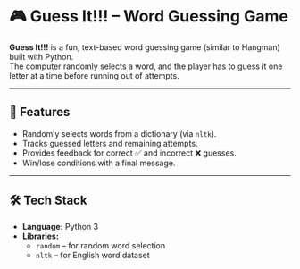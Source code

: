 # 🎮 Guess It!!! – Word Guessing Game  

**Guess It!!!** is a fun, text-based word guessing game (similar to Hangman) built with Python.  
The computer randomly selects a word, and the player has to guess it one letter at a time before running out of attempts.  

---

## 🚀 Features
- Randomly selects words from a dictionary (via `nltk`).  
- Tracks guessed letters and remaining attempts.  
- Provides feedback for correct ✅ and incorrect ❌ guesses.  
- Win/lose conditions with a final message.  

---

## 🛠️ Tech Stack
- **Language:** Python 3  
- **Libraries:**  
  - `random` – for random word selection  
  - `nltk` – for English word dataset
